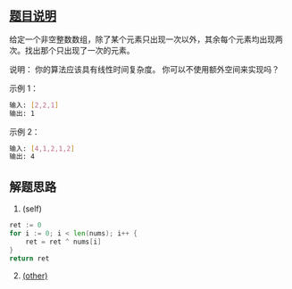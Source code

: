 ## [题目说明](https://leetcode.cn/problems/single-number/)

给定一个非空整数数组，除了某个元素只出现一次以外，其余每个元素均出现两次。找出那个只出现了一次的元素。

说明：
你的算法应该具有线性时间复杂度。 你可以不使用额外空间来实现吗？

示例 1：
```bash
输入: [2,2,1]
输出: 1
```
示例 2：
```bash
输入: [4,1,2,1,2]
输出: 4
```

## 解题思路
  
1. (self)

```go
ret := 0
for i := 0; i < len(nums); i++ {
    ret = ret ^ nums[i]
}
return ret
```

2. [(other)]()

```go

```
